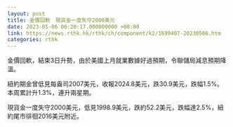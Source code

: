 ```yaml
---
layout: post
title: 金價回軟　現貨金一度失守2000美元
date: 2023-05-06 06:20:17.000000000 +08:00
link: https://news.rthk.hk/rthk/ch/component/k2/1699407-20230506.htm
categories: rthk
---
```


金價回軟，結束3日升勢，由於美國上月就業數據好過預期，令聯儲局減息預期降溫。

紐約期金曾低見每盎司2007美元，收報2024.8美元，跌30.9美元，跌幅1.5%。本周累計升1.3%，連升兩星期。

現貨金一度失守2000美元，低見1998.9美元，跌約52.2美元，跌幅達2.5%，紐約尾市徘徊2016美元附近。
